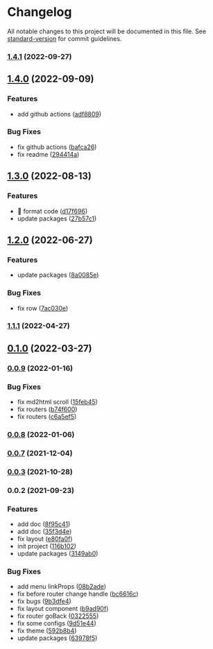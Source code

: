 # Changelog

All notable changes to this project will be documented in this file. See [standard-version](https://github.com/conventional-changelog/standard-version) for commit guidelines.

### [1.4.1](https://github.com/ahyiru/web-design/compare/v1.4.0...v1.4.1) (2022-09-27)

## [1.4.0](https://github.com/ahyiru/web-design/compare/v1.3.0...v1.4.0) (2022-09-09)


### Features

* add github actions ([adf8809](https://github.com/ahyiru/web-design/commit/adf880948f01016e580ebca059824df5194cc99a))


### Bug Fixes

* fix github actions ([bafca26](https://github.com/ahyiru/web-design/commit/bafca2633814d11846a8d1d643b3f395d809c686))
* fix readme ([294414a](https://github.com/ahyiru/web-design/commit/294414ae01a16ef08b6fda959f9e68f1aa670807))

## [1.3.0](https://github.com/ahyiru/web-design/compare/v1.2.0...v1.3.0) (2022-08-13)


### Features

* :art: format code ([d17f696](https://github.com/ahyiru/web-design/commit/d17f69610f42fa70323c0038777082a1747ddd26))
* update packages ([27b57c1](https://github.com/ahyiru/web-design/commit/27b57c13faaec818c70b19203cb20c24b85704a0))

## [1.2.0](https://github.com/ahyiru/web-design/compare/v1.1.1...v1.2.0) (2022-06-27)


### Features

* update packages ([8a0085e](https://github.com/ahyiru/web-design/commit/8a0085ea479bd401ba69f4dd3b0018d121b4dada))


### Bug Fixes

* fix row ([7ac030e](https://github.com/ahyiru/web-design/commit/7ac030e04452288daacc73a07125ba20bbbf22ea))

### [1.1.1](https://github.com/ahyiru/web-design/compare/v0.1.0...v1.1.1) (2022-04-27)

## [0.1.0](https://github.com/ahyiru/web-design/compare/v0.0.9...v0.1.0) (2022-03-27)

### [0.0.9](https://github.com/ahyiru/web-design/compare/v0.0.8...v0.0.9) (2022-01-16)


### Bug Fixes

* fix md2html scroll ([15feb45](https://github.com/ahyiru/web-design/commit/15feb4502eb4715746c5c6db7803b73586a81afc))
* fix routers ([b74f600](https://github.com/ahyiru/web-design/commit/b74f60065a0e1b0d69a013924c64dc73b24bba03))
* fix routers ([c6a5ef5](https://github.com/ahyiru/web-design/commit/c6a5ef5b04979e06023f23e17cfc9af5be119127))

### [0.0.8](https://github.com/ahyiru/web-design/compare/v0.0.7...v0.0.8) (2022-01-06)

### [0.0.7](https://github.com/ahyiru/web-design/compare/v0.0.3...v0.0.7) (2021-12-04)

### [0.0.3](https://github.com/ahyiru/web-design/compare/v0.0.2...v0.0.3) (2021-10-28)

### 0.0.2 (2021-09-23)


### Features

* add doc ([8f95c41](https://github.com/ahyiru/web-design/commit/8f95c411a846256530ec0883af17300ba548a3e7))
* add doc ([35f3d4e](https://github.com/ahyiru/web-design/commit/35f3d4e43759e380dd4872cf367354dc077d6dd2))
* fix layout ([e80fa0f](https://github.com/ahyiru/web-design/commit/e80fa0f91dce4bde7acae564090612569f7cfa92))
* init project ([116b102](https://github.com/ahyiru/web-design/commit/116b102c279250383d1c1e36831f8e997d8d2351))
* update packages ([3149ab0](https://github.com/ahyiru/web-design/commit/3149ab0bf14ce9d041c317be0548eef5fb2d01e8))


### Bug Fixes

* add menu linkProps ([08b2ade](https://github.com/ahyiru/web-design/commit/08b2ade892000f6727181fe9302020965ee1711a))
* fix before router change handle ([bc6616c](https://github.com/ahyiru/web-design/commit/bc6616cb23a55a66d5be3d7f575537749de91502))
* fix bugs ([9b3dfe4](https://github.com/ahyiru/web-design/commit/9b3dfe44634ca2e706dd0061a0879fc40cdbc290))
* fix layout component ([b9ad90f](https://github.com/ahyiru/web-design/commit/b9ad90f7d34663a762c5c0e5f6f148cbc7ccf64e))
* fix router goBack ([0322555](https://github.com/ahyiru/web-design/commit/0322555422a0a544c46d70aec82626137175ab83))
* fix some configs ([9d51e44](https://github.com/ahyiru/web-design/commit/9d51e441061076b991f1ae8d4792f2d4a50797d8))
* fix theme ([592b8b4](https://github.com/ahyiru/web-design/commit/592b8b4fc76678372fe41185a76a1ad39d10128c))
* update packages ([63978f5](https://github.com/ahyiru/web-design/commit/63978f540d839acdbd1c1f413e16bde1cc51e619))
